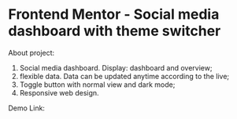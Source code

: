 # Frontend Mentor - Social media dashboard with theme switcher

About project:

1. Social media dashboard. Display: dashboard and overview;
2. flexible data. Data can be updated anytime according to the live;
3. Toggle button with normal view and dark mode;
4. Responsive web design. 

Demo Link:
